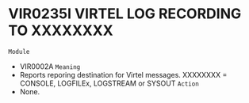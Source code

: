 # VIR0235I VIRTEL LOG RECORDING TO XXXXXXXX
`Module`
- VIR0002A
`Meaning`
- Reports reporing destination for Virtel messages. XXXXXXXX = CONSOLE, LOGFILEx, LOGSTREAM or SYSOUT
`Action`
- None.
